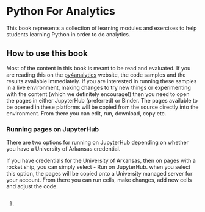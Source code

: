 # Python For Analytics

This book represents a collection of learning modules and exercises to help students learning Python in order to do analytics.

## How to use this book
Most of the content in this book is meant to be read and evaluated.  If you are reading this on the [py4analytics](https://www.py4analytics.info/) website, the code samples and the results available immediately.  If you are interested in running these samples in a live environment, making changes to try new things or experimenting with the content (which we definitely encourage!) then you need to open the pages in either JupyterHub (preferred) or Binder.  The pages available to be opened in these platforms will be copied from the source directly into the environment.  From there you can edit, run, download, copy etc.

### Running pages on JupyterHub
There are two options for running on JupyterHub depending on whether you have a University of Arkansas credential.

If you have credentials for the University of Arkansas, then on pages with a rocket ship, you can simply select - Run on JupyterHub.  when you select this option, the pages will be copied onto a University managed server for your account. From there you can run cells, make changes, add new cells and adjust the code.

````{figure} img/launch-jupyter.png
````


1. 

```{tableofcontents}
```

